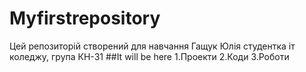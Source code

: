# Myfirstrepository
Цей репозиторій створений для навчання 
Гащук Юлія студентка іт коледжу, група КН-31
##It will be here
1.Проекти
2.Коди
3.Роботи